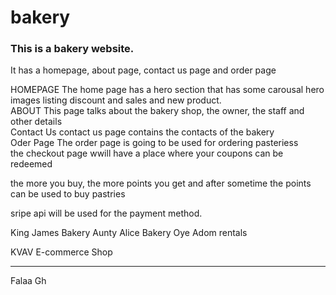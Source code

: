 # bakery

<h3>This is a bakery website.</h3>

It has a homepage, about page, contact us page and order page
<br>


HOMEPAGE
The home page has a hero section that has some carousal hero images listing discount and sales and new product.
<br>
ABOUT
This page talks about the bakery shop, the owner, the staff and other details
<br>
Contact Us 
contact us page contains the contacts of the bakery
<br>
Oder Page
The order page is going  to be used for ordering pasteriess <br>
the checkout page wwill have a place where your coupons can be redeemed <br>

the more you buy, the more points you get and after sometime the points can be used to buy pastries <br>

sripe api will be used for the payment method.

King James Bakery
Aunty Alice Bakery
Oye Adom rentals
<!-----------Comment----------!>

KVAV E-commerce Shop <br>
<hr>
<p >Falaa Gh </p>
